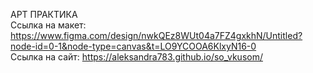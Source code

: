 АРТ ПРАКТИКА
<br>
Ссылка на макет: https://www.figma.com/design/nwkQEz8WUt04a7FZ4gxkhN/Untitled?node-id=0-1&node-type=canvas&t=LO9YCOOA6KlxyN16-0
<br>
Ссылка на сайт: https://aleksandra783.github.io/so_vkusom/
